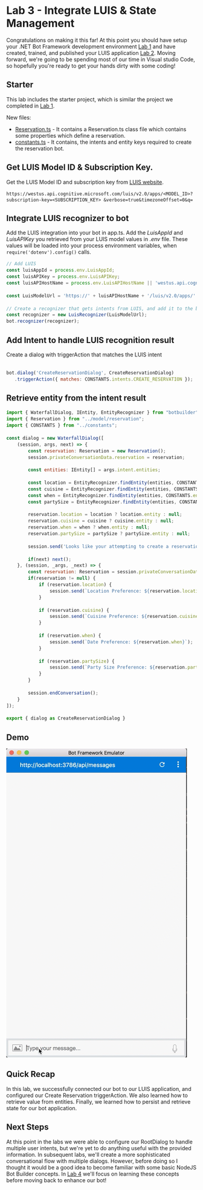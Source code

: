 # Lab 3 - Integrate LUIS & State Management

Congratulations on making it this far! At this point you should have setup your .NET Bot Framework development environment [Lab 1](../1-setup) and have created, trained, and published your LUIS application [Lab 2](../2-luis).  Moving forward, we're going to be spending most of our time in Visual studio Code, so hopefully you're ready to get your hands dirty with some coding!

## Starter 

This lab includes the starter project, which is similar the project we completed in [Lab 1](../1-setup).

New files:

* [Reservation.ts](../3-integrate-luis/start/model/reservation.ts) - It contains a Reservation.ts class file which contains some properties which define a reservation.
* [constants.ts](../3-integrate-luis/start/constants.ts) - It contains, the intents and entity keys required to create the reservation bot.

## Get LUIS Model ID & Subscription Key.

Get the LUIS Model ID and subscription key from [LUIS website](https://luis.ai).

```
https://westus.api.cognitive.microsoft.com/luis/v2.0/apps/<MODEL_ID>?subscription-key=<SUBSCRIPTION_KEY> &verbose=true&timezoneOffset=0&q=
```

## Integrate LUIS recognizer to bot

Add the LUIS integration into your bot in app.ts. Add the *LuisAppId* and *LuisAPIKey* you retrieved from your LUIS model values in *.env* file. These values will be loaded into your process environment variables, when `require('dotenv').config()` calls.

``` typescript
// Add LUIS
const luisAppId = process.env.LuisAppId;
const luisAPIKey = process.env.LuisAPIKey;
const luisAPIHostName = process.env.LuisAPIHostName || 'westus.api.cognitive.microsoft.com';

const LuisModelUrl = 'https://' + luisAPIHostName + '/luis/v2.0/apps/' + luisAppId + '?subscription-key=' + luisAPIKey;

// Create a recognizer that gets intents from LUIS, and add it to the bot
const recognizer = new LuisRecognizer(LuisModelUrl);
bot.recognizer(recognizer);
```

## Add Intent to handle LUIS recognition result

Create a dialog with triggerAction that matches the LUIS intent

```js

bot.dialog('CreateReservationDialog', CreateReservationDialog)
   .triggerAction({ matches: CONSTANTS.intents.CREATE_RESERVATION });

```

## Retrieve entity from the intent result

```js
import { WaterfallDialog, IEntity, EntityRecognizer } from "botbuilder";
import { Reservation } from "../model/reservation";
import { CONSTANTS } from "../constants";

const dialog = new WaterfallDialog([
    (session, args, next) => {
        const reservation: Reservation = new Reservation();
        session.privateConversationData.reservation = reservation;

        const entities: IEntity[] = args.intent.entities;

        const location = EntityRecognizer.findEntity(entities, CONSTANTS.entity.locationKey);
        const cuisine = EntityRecognizer.findEntity(entities, CONSTANTS.entity.cuisineKey);
        const when = EntityRecognizer.findEntity(entities, CONSTANTS.entity.timeKey);
        const partySize = EntityRecognizer.findEntity(entities, CONSTANTS.entity.partySizeKey);

        reservation.location = location ? location.entity : null;
        reservation.cuisine = cuisine ? cuisine.entity : null;
        reservation.when = when ? when.entity : null;
        reservation.partySize = partySize ? partySize.entity : null;
        
        session.send('Looks like your attempting to create a reservation.  Let\'s see what information we were able to pull');

        if(next) next();
    }, (session, _args, _next) => {
        const reservation: Reservation = session.privateConversationData.reservation;
        if(reservation != null) {
            if (reservation.location) {
                session.send(`Location Preference: ${reservation.location}`);
            }

            if (reservation.cuisine) {
                session.send(`Cuisine Preference: ${reservation.cuisine}`);
            }

            if (reservation.when) {
                session.send(`Date Preference: ${reservation.when}`);
            }

            if (reservation.partySize) {
                session.send(`Party Size Preference: ${reservation.partySize}`);
            }
        }

        session.endConversation();
    }
]);

export { dialog as CreateReservationDialog }
```

## Demo
![](../images/luis-demo/luis-demo.gif)

## Quick Recap

In this lab, we successfully connected our bot to our LUIS application, and configured our Create Reservation triggerAction. We also learned how to retrieve value from entities. Finally, we learned how to persist and retrieve state for our bot application.

## Next Steps

At this point in the labs we were able to configure our RootDialog to handle multiple user intents, but we're yet to do anything useful with the provided information. In subsequent labs, we'll create a more sophisticated conversational flow with multiple dialogs. However, before doing so I thought it would be a good idea to become familiar with some basic NodeJS Bot Builder concepts. In [Lab 4](../4-bot-builder) we'll focus on learning these concepts before moving back to enhance our bot!
